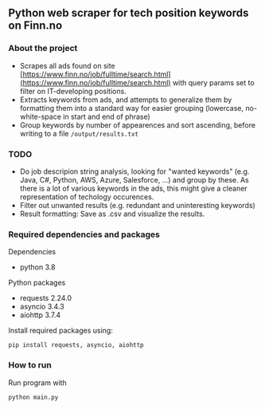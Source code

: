## Python web scraper for tech position keywords on Finn.no

### About the project

- Scrapes all ads found on site [https://www.finn.no/job/fulltime/search.html](https://www.finn.no/job/fulltime/search.html) with query params set to filter on IT-developing positions.
- Extracts keywords from ads, and attempts to generalize them by formatting them into a standard way for easier grouping (lowercase, no-white-space in start and end of phrase)
- Group keywords by number of appearences and sort ascending, before writing to a file `/output/results.txt`

### TODO

- Do job descripion string analysis, looking for "wanted keywords" (e.g. Java, C#, Python, AWS, Azure, Salesforce, ...) and group by these. As there is a lot of various keywords in the ads, this might give a cleaner representation of techology occurences.
- Filter out unwanted results (e.g. redundant and uninteresting keywords)
- Result formatting: Save as .csv and visualize the results.

### Required dependencies and packages

Dependencies
* python 3.8

Python packages
* requests 2.24.0
* asyncio 3.4.3
* aiohttp 3.7.4

Install required packages using:
```
pip install requests, asyncio, aiohttp
```

### How to run

Run program with
```
python main.py
```
